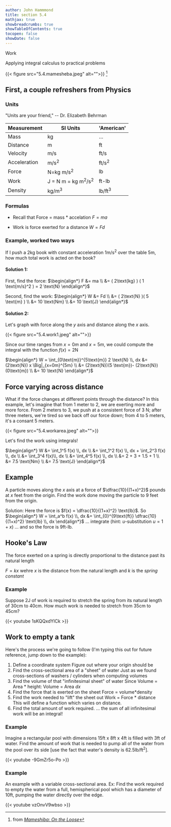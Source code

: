 ```yaml
---
author: John Hammmond
title: section 5.4
mathjax: true
showbreadcrumbs: true
showTableOfContents: true
tocopen: false
showDate: false
---
```


Work
<!--more-->

Applying integral calculus to practical problems

{{< figure src="5.4.mamesheba.jpeg" alt="">}} [^9]

[^9]: from [*Mameshiba: On the Loose*](https://www.amazon.com/Mameshiba-Loose-James-Turner/dp/1421538806)


##  First, a couple refreshers from Physics

### Units

"Units are your friend," -- Dr. Elizabeth Behrman 

|Measurement|SI Units|'American'|
|---|---|---|
|Mass|kg|… |
|Distance|m|ft|
|Velocity|m/s|ft/s|
|Acceleration|$\text{m/s}^2$|$\text{ft/s}^2$|
|Force|N=$\text{kg m/s}^2$|lb|
|Work|J = N m = $\text{kg m}^2/\text{s}^2$|ft-lb|
|Density| $\text{kg/m}^3$ | $\text{lb/ft}^3$|

### Formulas

- Recall that Force = mass * accelation 
  $F=ma$
  
- Work is force exerted for a distance 
  $W = Fd$
  
### Example, worked two ways

If I push a 2kg book with constant acceleration $1 \text{m/s}^2$ over the table 5m, how  much total work is acted on the book?
  
#### Solution 1:

First, find the force:
$\begin{align*} F &= ma \\ &= ( 2\text{kg} ) ( 1 \text{m/s}^2 ) = 2 \text{N} \end{align*}$

Second, find the work: 
$\begin{align*}  W &= Fd \\ &= ( 2\text{N}  )( 5 \text{m} ) \\ &= 10 \text{Nm} \\ &= 10 \text{J}  \end{align*}$

 
#### Solution 2: 

Let's graph with force along the $y$ axis and distance along the $x$ axis. 

{{< figure src="5.4.work1.jpeg" alt="">}}

Since our time ranges from $x=0m$ and $x=5m$, we could compute the integral with the function $f(x) = 2\text{N}$

$\begin{align*} W = \int_{0\text{m}}^{5\text{m}} 2 \text{N} \\, dx &= (2\text{N}) x \Big|_{x=0m}^{5m} \\  &= (2\text{N})(5 \text{m})- (2\text{N})(0\text{m}) \\ &= 10 \text{N} \end{align*}$

  
## Force varying across distance

What if the force changes at different points through the distance? In this example, let's imagine that from 1 meter to 2, we are exerting more and more force. From 2 meters to 3, we push at a consistent force of 3 N; after three meters, we're tired so we back off our force down; from 4 to 5 meters, it's a consant 5 meters.

{{< figure src="5.4.workarea.jpeg" alt="">}}

Let's find the work using integrals!

$\begin{align*} W &= \int_1^5 f(x) \\, dx \\ &= \int_1^2 f(x) \\, dx + \int_2^3 f(x) \\, dx \\ &= \int_3^4 f(x)\\, dx \\ &= \int_4^5 f(x) \\, dx \\ &= 2 + 3 + 1.5 + 1 \\ &= 7.5 \text{Nm}   \\ &= 7.5 \text{J} \end{align*}$

## Example 

A particle moves along the $x$ axis at a force of $\dfrac{10}{(1+x)^2}$ pounds at $x$ feet from the origin. Find the work done moving the particle to 9 feet from the origin.

Solution:
Here the force is $f(x) = \dfrac{10}{(1+x)^2} \text{lb}$. 
So 
$\begin{align*} W = \int_a^b f(x) \\, dx &= \int_{0}^{9\text{ft}} \dfrac{10}{(1+x)^2} \text{lb} \\, dx  \end{align*}$
... integrate (hint: $u$-substitution $u=1+x$)
...
and so the force is $9 \text{ft-lb}$. 


## Hooke's Law
The force exerted on a spring is directly proportional to the distance past its natural length

$F = kx$ wehre $x$ is the distance from the natural length and $k$ is the *spring constant*

### Example 
Suppose $2\text{J}$ of work is required to stretch the spring from its natural length of 30cm to 40cm. How much work is needed to stretch from 35cm to 45cm? 

{{< youtube 1sKQQxdYlCk >}}

## Work to empty a tank

Here's the process we're going to follow (I'm typing this out for future reference, jump down to the example): 

1. Define a coordinate system 
    Figure out where your origin should be
2. Find the cross-sectional area of a "sheet" of water 
    Just as we found cross-sections of washers / cylinders when computing volumes
3. Find the volume of that "infinitesimal sheet" of water
   Since Volume = Area * height: 
   Volume = Area $dx$  
4. Find the force that is exerted on the sheet
   Force = volume*density 
5. Find the work needed to "lift" the sheet out
   Work = Force * distance
   This will define a function which varies on distance.
6. Find the total amount of work required. 
    ... the sum of all infinitesimal work will be an integral! 

### Example

Imagine a rectangular pool with dimensions 15ft x 8ft x 4ft is filled with 3ft of  water.  Find the amount of work that is needed to pump all of the water from the pool  over its side [use the fact that water's density is $62.5 \text{lb/ft}^2$].

{{< youtube -9GmZr5o-Po >}}

### Example

An example with a variable cross-sectional area.
Ex: Find the work required to empty the water from a full, hemispherical pool  which has a diameter of 10ft, pumping the water directly over the edge.

{{< youtube vzOnvV9wbso >}}